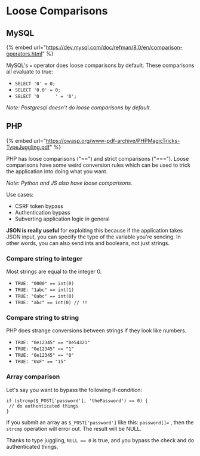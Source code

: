 # Loose Comparisons

## MySQL

{% embed url="https://dev.mysql.com/doc/refman/8.0/en/comparison-operators.html" %}

MySQL's `=` operator does loose comparisons by default. These comparisons all evaluate to true:

* `SELECT '0' = 0;`
* `SELECT '0.0' = 0;`
* `SELECT '0      ' = '0';`

_Note: Postgresql doesn't do loose comparisons by default._

## PHP

{% embed url="https://owasp.org/www-pdf-archive/PHPMagicTricks-TypeJuggling.pdf" %}

PHP has loose comparisons ("==") and strict comparisons ("==="). Loose comparisons have some weird conversion rules which can be used to trick the application into doing what you want.

_Note: Python and JS also have loose comparisons._

Use cases:

* CSRF token bypass
* Authentication bypass
* Subverting application logic in general

**JSON is really useful** for exploiting this because if the application takes JSON input, you can specify the type of the variable you're sending. In other words, you can also send ints and booleans, not just strings.&#x20;

### Compare string to integer

Most strings are equal to the integer 0.

* `TRUE: "0000" == int(0)`&#x20;
* `TRUE: "1abc" == int(1)`&#x20;
* `TRUE: "0abc" == int(0)`&#x20;
* `TRUE: "abc" == int(0) // !!`

### Compare string to string

PHP does strange conversions between strings if they look like numbers.

* `TRUE: "0e12345" == "0e54321"`
* `TRUE: "0e12345" <= "1"`&#x20;
* `TRUE: "0e12345" == "0"`&#x20;
* `TRUE: "0xF" == "15"`

### Array comparison

Let's say you want to bypass the following if-condition:

```
if (strcmp($_POST['password'], 'thePassword') == 0) {
 // do authenticated things
}
```

If you submit an array as `$_POST['password']` like this: `password[]=` , then the `strcmp` operation will error out. The result will be NULL.

Thanks to type juggling, `NULL == 0` is true, and you bypass the check and do authenticated things.

